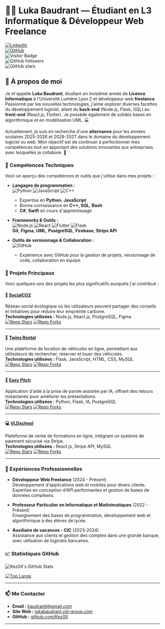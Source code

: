 # 👨‍💻 Luka Baudrant — Étudiant en L3 Informatique & Développeur Web Freelance

[![LinkedIn](https://img.shields.io/badge/-LinkedIn-blue)](https://www.linkedin.com/in/luka-baudrant)  
[![GitHub](https://img.shields.io/badge/-GitHub-black)](https://github.com/Kez0X)  
![Visitor Badge](https://visitor-badge.laobi.icu/badge?page_id=Kez0X.Kez0X)  
![GitHub followers](https://img.shields.io/github/followers/Kez0X?style=social)  
![GitHub stars](https://img.shields.io/github/stars/Kez0X?style=social)

## 🌟 À propos de moi

Je m'appelle **Luka Baudrant**, étudiant en troisième année de **Licence Informatique** à l'Université Lumière Lyon 2 et développeur web **freelance**. Passionné par les nouvelles technologies, j'aime explorer diverses facettes du développement logiciel, allant du **back-end** (Node.js, Flask, SQL) au **front-end** (React.js, Flutter). Je possède également de solides bases en algorithmique et en modélisation UML. 💻

Actuellement, je suis en recherche d'une **alternance** pour les années scolaires 2025-2026 et 2026-2027 dans le domaine du développement logiciel ou web. Mon objectif est de continuer à perfectionner mes compétences tout en apportant des solutions innovantes aux entreprises avec lesquelles je collabore. 🤝

### 🔧 Compétences Techniques

Voici un aperçu des compétences et outils que j'utilise dans mes projets :

- **Langages de programmation :**  
  ![Python](https://img.shields.io/badge/Python-3670A0?style=for-the-badge&logo=python&logoColor=ffdd54) ![JavaScript](https://img.shields.io/badge/JavaScript-F7DF1E?style=for-the-badge&logo=javascript&logoColor=black) ![C++](https://img.shields.io/badge/C%2B%2B-00599C?style=for-the-badge&logo=c%2B%2B&logoColor=white)  
  - Expertise en **Python**, **JavaScript**  
  - Bonne connaissance en **C++, SQL**, **Bash**
  - **C#**, **Swift** en cours d'apprentissage

- **Frameworks & Outils :**  
  ![Node.js](https://img.shields.io/badge/Node.js-43853D?style=for-the-badge&logo=node.js&logoColor=white) ![React](https://img.shields.io/badge/React-20232A?style=for-the-badge&logo=react&logoColor=61DAFB) ![Flutter](https://img.shields.io/badge/Flutter-02569B?style=for-the-badge&logo=flutter&logoColor=white) ![Flask](https://img.shields.io/badge/Flask-000000?style=for-the-badge&logo=flask&logoColor=white)  
  **Git**, **Figma**, **UML**, **PostgreSQL**, **Firebase**, **Stripe API**

- **Outils de versionnage & Collaboration :**  
  ![GitHub](https://img.shields.io/badge/GitHub-181717?style=for-the-badge&logo=github&logoColor=white)  
  - Expérience avec GitHub pour la gestion de projets, versionnage de code, collaboration en équipe.

### 🚀 Projets Principaux

Voici quelques-uns des projets les plus significatifs auxquels j'ai contribué :

#### 🌱 [**SocialCO2**](https://github.com/VLD-dev-team/Social-Co2)
Réseau social écologique où les utilisateurs peuvent partager des conseils et initiatives pour réduire leur empreinte carbone.  
**Technologies utilisées :** Node.js, React.js, PostgreSQL, Figma  
[![Repo Stars](https://img.shields.io/github/stars/VLD-dev-team/Social-Co2?style=social)](https://github.com/VLD-dev-team/Social-Co2) [![Repo Forks](https://img.shields.io/github/forks/VLD-dev-team/Social-Co2?style=social)](https://github.com/VLD-dev-team/Social-Co2)

---

#### 🚗 [**Twins Rental**](https://github.com/Kez0X/TwinsRental)
Une plateforme de location de véhicules en ligne, permettant aux utilisateurs de rechercher, réserver et louer des véhicules.  
**Technologies utilisées :** Flask, JavaScript, HTML, CSS, MySQL  
[![Repo Stars](https://img.shields.io/github/stars/Kez0X/TwinsRental?style=social)](https://github.com/Kez0X/TwinsRental) [![Repo Forks](https://img.shields.io/github/forks/Kez0X/TwinsRental?style=social)](https://github.com/Kez0X/TwinsRental)

---

#### 🎤 [**Easy Pitch**](https://github.com/Kez0X/EasyPitch)
Application d'aide à la prise de parole assistée par IA, offrant des retours instantanés pour améliorer les présentations.  
**Technologies utilisées :** Python, Flask, IA, PostgreSQL  
[![Repo Stars](https://img.shields.io/github/stars/Kez0X/EasyPitch?style=social)](https://github.com/Kez0X/EasyPitch) [![Repo Forks](https://img.shields.io/github/forks/Kez0X/EasyPitch?style=social)](https://github.com/Kez0X/EasyPitch)

---

#### 💻 [**VLDschool**](https://github.com/Kez0X/VLDschool)
Plateforme de vente de formations en ligne, intégrant un système de paiement sécurisé via Stripe.  
**Technologies utilisées :** React.js, Stripe API, MySQL  
[![Repo Stars](https://img.shields.io/github/stars/VLD-dev-team/VLDschool?style=social)](https://github.com/VLD-dev-team/VLDschool) [![Repo Forks](https://img.shields.io/github/forks/VLD-dev-team/VLDschool?style=social)](https://github.com/VLD-dev-team/VLDschool)

---

### 💼 Expériences Professionnelles

- **Développeur Web Freelance** (2024 - Présent)  
  Développement d'applications web et mobiles pour divers clients. Expertise en conception d'API performantes et gestion de bases de données complexes.

- **Professeur Particulier en Informatique et Mathématiques** (2022 - Présent)  
  Enseignement des bases de programmation, développement web et algorithmique à des élèves de lycée.

- **Auxiliaire de vacances - CIC** (2023-2024)  
  Assistance aux clients et gestion des comptes dans une grande banque, avec utilisation de logiciels bancaires.

### 📈 Statistiques GitHub

![Kez0X's GitHub Stats](https://github-readme-stats.vercel.app/api?username=Kez0X&show_icons=true&theme=radical)

[![Top Langs](https://github-readme-stats.vercel.app/api/top-langs/?username=Kez0X&layout=compact&theme=radical)](https://github.com/Kez0X)

---

### 📫 Me Contacter

- **Email :** [baudrantl@gmail.com](mailto:baudrantl@gmail.com)  
- **Site Web :** [lukabaudrant.vld-group.com](https://lukabaudrant.vld-group.com)  
- **GitHub :** [github.com/Kez0X](https://github.com/Kez0X)

---
<!--
**Kez0X/Kez0X** is a ✨ _special_ ✨ repository because its `README.md` (this file) appears on your GitHub profile.

Here are some ideas to get you started:

- 🔭 I’m currently working on ...
- 🌱 I’m currently learning ...
- 👯 I’m looking to collaborate on ...
- 🤔 I’m looking for help with ...
- 💬 Ask me about ...
- 📫 How to reach me: ...
- 😄 Pronouns: ...
- ⚡ Fun fact: ...
-->
